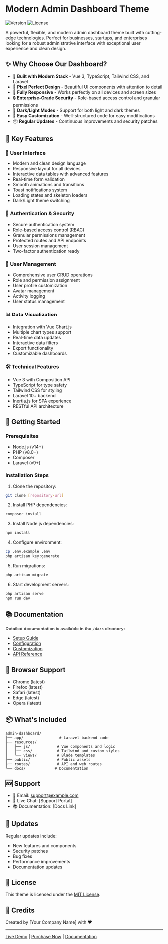 # Modern Admin Dashboard Theme

![Version](https://img.shields.io/badge/version-1.0.0-blue.svg)
![License](https://img.shields.io/badge/license-MIT-green.svg)

A powerful, flexible, and modern admin dashboard theme built with cutting-edge technologies. Perfect for businesses, startups, and enterprises looking for a robust administrative interface with exceptional user experience and clean design.

## ✨ Why Choose Our Dashboard?

- 🚀 **Built with Modern Stack** - Vue 3, TypeScript, Tailwind CSS, and Laravel
- 🎨 **Pixel Perfect Design** - Beautiful UI components with attention to detail
- 📱 **Fully Responsive** - Works perfectly on all devices and screen sizes
- 🔒 **Enterprise-Grade Security** - Role-based access control and granular permissions
- 🌙 **Dark/Light Modes** - Support for both light and dark themes
- 🔧 **Easy Customization** - Well-structured code for easy modifications
- 📦 **Regular Updates** - Continuous improvements and security patches

## 🎯 Key Features

### 🎨 User Interface
- Modern and clean design language
- Responsive layout for all devices
- Interactive data tables with advanced features
- Real-time form validation
- Smooth animations and transitions
- Toast notifications system
- Loading states and skeleton loaders
- Dark/Light theme switching

### 🔐 Authentication & Security
- Secure authentication system
- Role-based access control (RBAC)
- Granular permissions management
- Protected routes and API endpoints
- User session management
- Two-factor authentication ready

### 👥 User Management
- Comprehensive user CRUD operations
- Role and permission assignment
- User profile customization
- Avatar management
- Activity logging
- User status management

### 📊 Data Visualization
- Integration with Vue Chart.js
- Multiple chart types support
- Real-time data updates
- Interactive data filters
- Export functionality
- Customizable dashboards

### 🛠 Technical Features
- Vue 3 with Composition API
- TypeScript for type safety
- Tailwind CSS for styling
- Laravel 10+ backend
- Inertia.js for SPA experience
- RESTful API architecture

## 🚀 Getting Started

### Prerequisites
- Node.js (v14+)
- PHP (v8.0+)
- Composer
- Laravel (v9+)

### Installation Steps

1. Clone the repository:
```bash
git clone [repository-url]
```

2. Install PHP dependencies:
```bash
composer install
```

3. Install Node.js dependencies:
```bash
npm install
```

4. Configure environment:
```bash
cp .env.example .env
php artisan key:generate
```

5. Run migrations:
```bash
php artisan migrate
```

6. Start development servers:
```bash
php artisan serve
npm run dev
```

## 📚 Documentation

Detailed documentation is available in the `/docs` directory:
- [Setup Guide](docs/setup.md)
- [Configuration](docs/configuration.md)
- [Customization](docs/customization.md)
- [API Reference](docs/api-reference.md)

## 🎯 Browser Support

- Chrome (latest)
- Firefox (latest)
- Safari (latest)
- Edge (latest)
- Opera (latest)

## 📦 What's Included

```
admin-dashboard/
├── app/                # Laravel backend code
├── resources/
│   ├── js/            # Vue components and logic
│   ├── css/           # Tailwind and custom styles
│   └── views/         # Blade templates
├── public/            # Public assets
├── routes/            # API and web routes
└── docs/             # Documentation
```

## 🆘 Support

- 📧 Email: support@example.com
- 💬 Live Chat: [Support Portal]
- 📚 Documentation: [Docs Link]

## 🔄 Updates

Regular updates include:
- New features and components
- Security patches
- Bug fixes
- Performance improvements
- Documentation updates

## 📝 License

This theme is licensed under the [MIT License](LICENSE.md).

## 🤝 Credits

Created by [Your Company Name] with ❤️

---

[Live Demo](https://demo-link) | [Purchase Now](https://purchase-link) | [Documentation](https://docs-link)